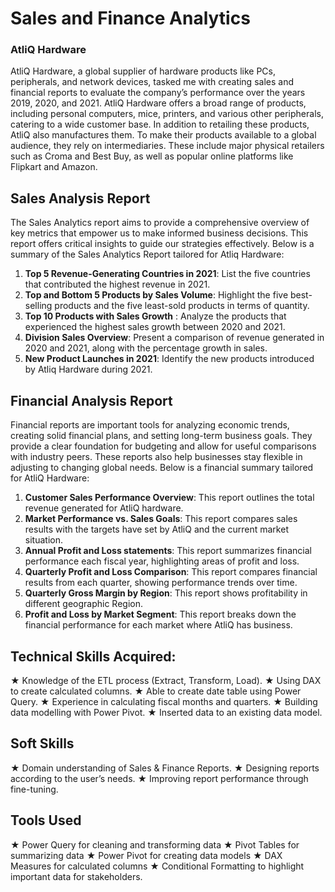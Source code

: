 # Sales and Finance Analytics

### AtliQ Hardware 
AtliQ Hardware, a global supplier of hardware products like PCs, peripherals, and network devices, tasked me with creating sales and financial reports to evaluate the company’s performance over the years 2019, 2020, and 2021. AtliQ Hardware offers a broad range of products, including personal computers, mice, printers, and various other peripherals, catering to a wide customer base.
In addition to retailing these products, AtliQ also manufactures them. To make their products available to a global audience, they rely on intermediaries. These include major physical retailers such as Croma and Best Buy, as well as popular online platforms like Flipkart and Amazon.




## Sales Analysis Report

The Sales Analytics report aims to provide a comprehensive overview of key metrics that empower us to make informed business decisions. This report offers critical insights to guide our strategies effectively. Below is a summary of the Sales Analytics Report tailored for Atliq Hardware:

1. **Top 5 Revenue-Generating Countries in 2021**: List the five countries that contributed the highest revenue in 2021.
2. **Top and Bottom 5 Products by Sales Volume**: Highlight the five best-selling products and the five least-sold products in terms of quantity.
3. **Top 10 Products with Sales Growth** : Analyze the products that experienced the highest sales growth between 2020 and 2021.
4. **Division Sales Overview**: Present a comparison of revenue generated in 2020 and 2021, along with the percentage growth in sales.
5. **New Product Launches in 2021**: Identify the new products introduced by Atliq Hardware during 2021.



## Financial Analysis Report

Financial reports are important tools for analyzing economic trends, creating solid financial plans, and setting long-term business goals. They provide a clear foundation for budgeting and allow for useful comparisons with industry peers. These reports also help businesses stay flexible in adjusting to changing global needs. Below is a financial summary tailored for AtliQ Hardware:

1. **Customer Sales Performance Overview**: This report outlines the total revenue generated for AtliQ hardware.
2. **Market Performance vs. Sales Goals**: This report compares sales results with the targets have set by AtliQ and the current market situation.
3. **Annual Profit and Loss statements**: This report summarizes financial performance each fiscal year, highlighting areas of profit and loss.
4. **Quarterly Profit and Loss Comparison**: This report compares financial results from each quarter, showing performance trends over time.
5. **Quarterly Gross Margin by Region**: This report shows profitability in different geographic Region.
6. **Profit and Loss by Market Segment**: This report breaks down the financial performance for each market where AtliQ has business.

## Technical Skills Acquired:
★ Knowledge of the ETL process (Extract, Transform, Load).
★ Using DAX to create calculated columns.
★ Able to create date table using Power Query.
★ Experience in calculating fiscal months and quarters.
★ Building data modelling with Power Pivot.
★ Inserted data to an existing data model.

## Soft Skills
★ Domain understanding of Sales & Finance Reports.
★ Designing reports according to the user’s needs.
★ Improving report performance through fine-tuning.

## Tools Used
★ Power Query for cleaning and transforming data
★ Pivot Tables for summarizing data
★ Power Pivot for creating data models
★ DAX Measures for calculated columns
★ Conditional Formatting to highlight important data for stakeholders.

